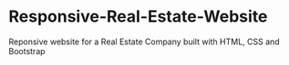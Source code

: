 # Responsive-Real-Estate-Website
Reponsive website for a Real Estate Company built with HTML, CSS and Bootstrap
